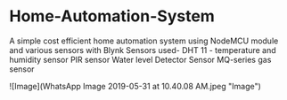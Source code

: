 # Home-Automation-System
A simple cost efficient home automation system using NodeMCU module and various sensors with Blynk
 Sensors used-
 DHT 11 - temperature and humidity sensor
 PIR sensor
 Water level Detector Sensor
 MQ-series gas sensor
 
 ![Image](WhatsApp Image 2019-05-31 at 10.40.08 AM.jpeg "Image")
